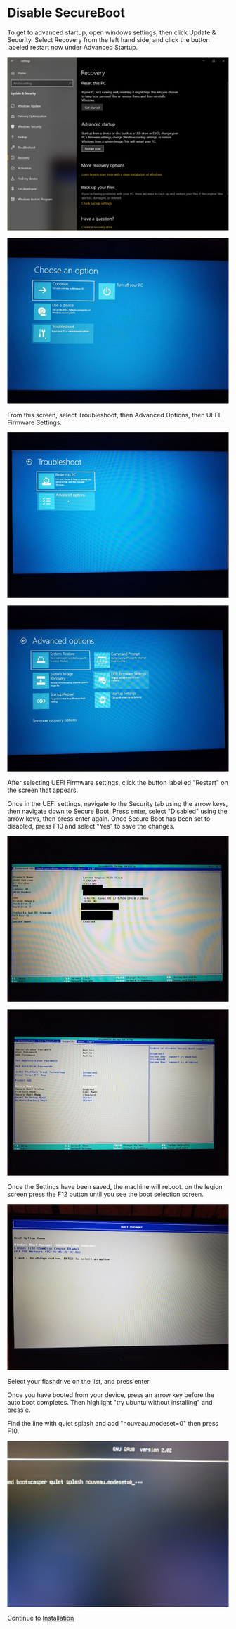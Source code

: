 # Disable SecureBoot

To get to advanced startup, open windows settings, then click Update & Security. Select Recovery from the left hand side, and click the button labeled restart now under Advanced Startup. 

![Advanced Startup Windows](../Images/windowsSettings.PNG "Advanced Startup")

![Advanced Startup](../Images/chooseOptions.jpg "Advanced Startup")

From this screen, select Troubleshoot, then Advanced Options, then UEFI Firmware Settings. 

![Troubleshoot](../Images/troubleshootOptions.jpg "Troubleshoot")

![Advanced Options](../Images/advancedOptions.jpg "Advanced Options")

After selecting UEFI Firmware settings, click the button labelled "Restart" on the screen that appears. 

Once in the UEFI settings, navigate to the Security tab using the arrow keys, then navigate down to 
Secure Boot. Press enter, select "Disabled" using the arrow keys, then press enter again. Once Secure Boot has been set to disabled, press F10 and select "Yes" to save the changes. 

![UEFI Firmware Setting](../Images/biosMain.jpg "UEFI Firmware Settings")

![Security Settings](../Images/biosSecurity.jpg "Security Settings")

Once the Settings have been saved, the machine will reboot. on the legion screen press the F12 button until you see the boot selection screen. 

![Boot Device Selection](../Images/bootManager.jpg "Boot Device Selection")

Select your flashdrive on the list, and press enter. 

Once you have booted from your device, press an arrow key before the auto boot completes. Then highlight "try ubuntu without installing" and press e. 

Find the line with quiet splash and add "nouveau.modeset=0" then press F10.

![nouveau modeset](../Images/kernelNouveauModeset.jpg)   

Continue to [Installation](Installation.md)

